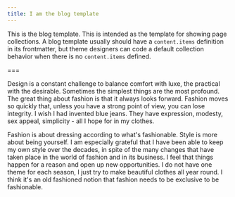 ```yaml
---
title: I am the blog template
---
```


This is the blog template. This is intended as the template for showing page collections. A blog template usually should have a `content.items` definition in its frontmatter, but theme designers can code a default collection behavior when there is no `content.items` defined.

===

Design is a constant challenge to balance comfort with luxe, the practical with the desirable. Sometimes the simplest things are the most profound. The great thing about fashion is that it always looks forward. Fashion moves so quickly that, unless you have a strong point of view, you can lose integrity. I wish I had invented blue jeans. They have expression, modesty, sex appeal, simplicity - all I hope for in my clothes.

Fashion is about dressing according to what's fashionable. Style is more about being yourself. I am especially grateful that I have been able to keep my own style over the decades, in spite of the many changes that have taken place in the world of fashion and in its business. I feel that things happen for a reason and open up new opportunities. I do not have one theme for each season, I just try to make beautiful clothes all year round. I think it's an old fashioned notion that fashion needs to be exclusive to be fashionable.
